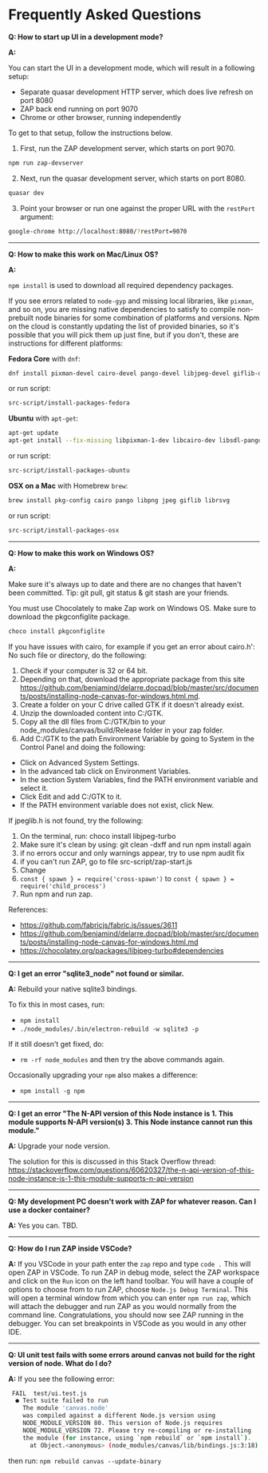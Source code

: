 # Frequently Asked Questions


**Q: How to start up UI in a development mode?**

**A:**

You can start the UI in a development mode, which will result in a
following setup:

- Separate quasar development HTTP server, which does live refresh on port 8080
- ZAP back end running on port 9070
- Chrome or other browser, running independently

To get to that setup, follow the instructions below.

1. First, run the ZAP development server, which starts on port 9070.

```bash
npm run zap-devserver
```

2. Next, run the quasar development server, which starts on port 8080.

```bash
quasar dev
```

3. Point your browser or run one against the proper URL with the `restPort` argument:

```bash
google-chrome http://localhost:8080/?restPort=9070
```

---

**Q: How to make this work on Mac/Linux OS?**

**A:**

`npm install` is used to download all required dependency packages.

If you see errors related to `node-gyp` and missing local libraries, like `pixman`, and so on, you are missing native dependencies to satisfy to compile non-prebuilt node binaries for some combination of platforms and versions. Npm on the cloud is constantly updating the list of provided binaries, so it's possible that you will pick them up just fine, but if you don't, these are instructions for different platforms:

**Fedora Core** with `dnf`:

```bash
dnf install pixman-devel cairo-devel pango-devel libjpeg-devel giflib-devel
```

or run script:

```bash
src-script/install-packages-fedora
```

**Ubuntu** with `apt-get`:

```bash
apt-get update
apt-get install --fix-missing libpixman-1-dev libcairo-dev libsdl-pango-dev libjpeg-dev libgif-dev
```

or run script:

```bash
src-script/install-packages-ubuntu
```

**OSX on a Mac** with Homebrew `brew`:

```bash
brew install pkg-config cairo pango libpng jpeg giflib librsvg
```

or run script:

```bash
src-script/install-packages-osx
```

---

**Q: How to make this work on Windows OS?**

**A:**

Make sure it's always up to date and there are no changes that haven't been committed. Tip: git pull, git status & git stash are your friends.

You must use Chocolately to make Zap work on Windows OS. Make sure to download the pkgconfiglite package.

```bash
choco install pkgconfiglite
```

If you have issues with cairo, for example if you get an error about cairo.h': No such file or directory, do the following:

1. Check if your computer is 32 or 64 bit.
2. Depending on that, download the appropriate package from this site https://github.com/benjamind/delarre.docpad/blob/master/src/documents/posts/installing-node-canvas-for-windows.html.md.
3. Create a folder on your C drive called GTK if it doesn't already exist.
4. Unzip the downloaded content into C:/GTK.
5. Copy all the dll files from C:/GTK/bin to your node_modules/canvas/build/Release folder in your zap folder.
6. Add C:/GTK to the path Environment Variable by going to System in the Control Panel and doing the following:

- Click on Advanced System Settings.
- In the advanced tab click on Environment Variables.
- In the section System Variables, find the PATH environment variable and select it.
- Click Edit and add C:/GTK to it.
- If the PATH environment variable does not exist, click New.

If jpeglib.h is not found, try the following:

1. On the terminal, run:
   choco install libjpeg-turbo
2. Make sure it's clean by using:
   git clean -dxff and run npm install again
3. if no errors occur and only warnings appear, try to use
   npm audit fix
4. if you can't run ZAP, go to file src-script/zap-start.js
5. Change
6. `const { spawn } = require('cross-spawn')`
   to
   `const { spawn } = require('child_process')`
7. Run npm and run zap.

References:

- https://github.com/fabricjs/fabric.js/issues/3611
- https://github.com/benjamind/delarre.docpad/blob/master/src/documents/posts/installing-node-canvas-for-windows.html.md
- https://chocolatey.org/packages/libjpeg-turbo#dependencies

---

**Q: I get an error "sqlite3_node" not found or similar.**

**A:** Rebuild your native sqlite3 bindings.

To fix this in most cases, run:

- `npm install`
- `./node_modules/.bin/electron-rebuild -w sqlite3 -p`

If it still doesn't get fixed, do:

- `rm -rf node_modules`
  and then try the above commands again.

Occasionally upgrading your `npm` also makes a difference:

- `npm install -g npm`

---

**Q: I get an error "The N-API version of this Node instance is 1. This module supports N-API version(s) 3. This Node instance cannot run this module."**

**A:** Upgrade your node version.

The solution for this is discussed in this Stack Overflow thread: https://stackoverflow.com/questions/60620327/the-n-api-version-of-this-node-instance-is-1-this-module-supports-n-api-version

---

**Q: My development PC doesn't work with ZAP for whatever reason. Can I use a docker container?**

**A:** Yes you can. TBD.

---

**Q: How do I run ZAP inside VSCode?**

**A:** If you VSCode in your path enter the `zap` repo and type `code .` This will open ZAP in VSCode. To run ZAP in debug mode, select the ZAP workspace and click on the `Run` icon on the left hand toolbar. You will have a couple of options to choose from to run ZAP, choose `Node.js Debug Terminal`. This will open a terminal window from which you can enter `npm run zap`, which will attach the debugger and run ZAP as you would normally from the command line. Congratulations, you should now see ZAP running in the debugger. You can set breakpoints in VSCode as you would in any other IDE.

---

**Q: UI unit test fails with some errors around canvas not build for the right version of node. What do I do?**

**A:** If you see the following error:

```bash
 FAIL  test/ui.test.js
  ● Test suite failed to run
    The module 'canvas.node'
    was compiled against a different Node.js version using
    NODE_MODULE_VERSION 80. This version of Node.js requires
    NODE_MODULE_VERSION 72. Please try re-compiling or re-installing
    the module (for instance, using `npm rebuild` or `npm install`).
      at Object.<anonymous> (node_modules/canvas/lib/bindings.js:3:18)
```

then run: `npm rebuild canvas --update-binary`